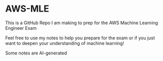# AWS-MLE
This is a GitHub Repo I am making to prep for the AWS Machine Learning Engineer Exam

Feel free to use my notes to help you prepare for the exam or if you just want to deepen your understanding of machine learning!

Some notes are AI-generated
